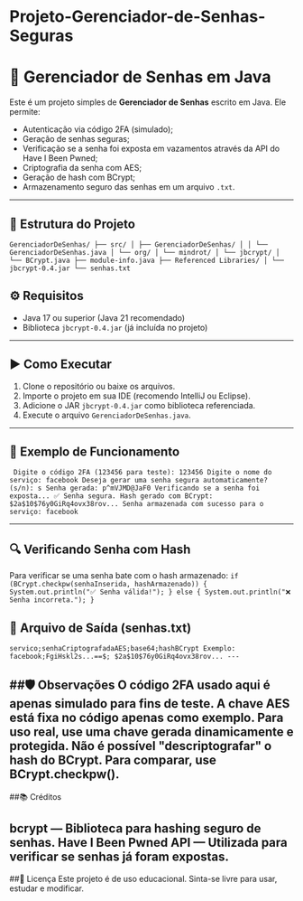 # Projeto-Gerenciador-de-Senhas-Seguras

# 🔐 Gerenciador de Senhas em Java

Este é um projeto simples de **Gerenciador de Senhas** escrito em Java. Ele permite:

- Autenticação via código 2FA (simulado);
- Geração de senhas seguras;
- Verificação se a senha foi exposta em vazamentos através da API do Have I Been Pwned;
- Criptografia da senha com AES;
- Geração de hash com BCrypt;
- Armazenamento seguro das senhas em um arquivo `.txt`.

---

## 📂 Estrutura do Projeto

`GerenciadorDeSenhas/
├── src/
│ ├── GerenciadorDeSenhas/
│ │ └── GerenciadorDeSenhas.java
│ └── org/
│ └── mindrot/
│ └── jbcrypt/
│ └── BCrypt.java
├── module-info.java
├── Referenced Libraries/
│ └── jbcrypt-0.4.jar
└── senhas.txt`

## ⚙️ Requisitos

- Java 17 ou superior (Java 21 recomendado)
- Biblioteca `jbcrypt-0.4.jar` (já incluída no projeto)

---

## ▶️ Como Executar

1. Clone o repositório ou baixe os arquivos.
2. Importe o projeto em sua IDE (recomendo IntelliJ ou Eclipse).
3. Adicione o JAR `jbcrypt-0.4.jar` como biblioteca referenciada.
4. Execute o arquivo `GerenciadorDeSenhas.java`.

---

## 🔑 Exemplo de Funcionamento

`
Digite o código 2FA (123456 para teste): 123456
Digite o nome do serviço: facebook
Deseja gerar uma senha segura automaticamente? (s/n): s
Senha gerada: p^mVJMD@JaF0
Verificando se a senha foi exposta...
✅ Senha segura.
Hash gerado com BCrypt: $2a$10$76y0GiRq4ovx38rov...
Senha armazenada com sucesso para o serviço: facebook`

---

##  🔍 Verificando Senha com Hash
Para verificar se uma senha bate com o hash armazenado:
`if (BCrypt.checkpw(senhaInserida, hashArmazenado)) {
    System.out.println("✅ Senha válida!");
} else {
    System.out.println("❌ Senha incorreta.");
}`

## 📁 Arquivo de Saída (senhas.txt)
`servico;senhaCriptografadaAES;base64;hashBCrypt
Exemplo:
facebook;FgiHskl2s...==$; $2a$10$76y0GiRq4ovx38rov...
---`

##🛡️ Observações
O código 2FA usado aqui é apenas simulado para fins de teste.
A chave AES está fixa no código apenas como exemplo. Para uso real, use uma chave gerada dinamicamente e protegida.
Não é possível "descriptografar" o hash do BCrypt. Para comparar, use BCrypt.checkpw().
---

##📚 Créditos

bcrypt — Biblioteca para hashing seguro de senhas.
Have I Been Pwned API — Utilizada para verificar se senhas já foram expostas.
---

##📜 Licença
Este projeto é de uso educacional. Sinta-se livre para usar, estudar e modificar.
